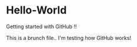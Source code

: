 # Hello-World
Getting started with GitHub !!

This is a brunch file..
I'm testing how GitHub works!
